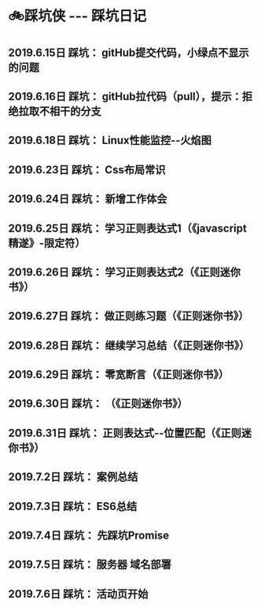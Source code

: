 # 🚲踩坑侠 --- 踩坑日记

## 2019.6.15日 踩坑： gitHub提交代码，小绿点不显示的问题
## 2019.6.16日 踩坑： gitHub拉代码（pull），提示：拒绝拉取不相干的分支
## 2019.6.18日 踩坑： Linux性能监控--火焰图
## 2019.6.23日 踩坑： Css布局常识
## 2019.6.24日 踩坑： 新增工作体会
## 2019.6.25日 踩坑： 学习正则表达式1（《javascript精遂》-限定符）
## 2019.6.26日 踩坑： 学习正则表达式2（《正则迷你书》）
## 2019.6.27日 踩坑： 做正则练习题（《正则迷你书》）
## 2019.6.28日 踩坑： 继续学习总结（《正则迷你书》）
## 2019.6.29日 踩坑： 零宽断言（《正则迷你书》）
## 2019.6.30日 踩坑： （《正则迷你书》）
## 2019.6.31日 踩坑： 正则表达式--位置匹配（《正则迷你书》）
## 2019.7.2日  踩坑： 案例总结
## 2019.7.3日  踩坑： ES6总结
## 2019.7.4日  踩坑： 先踩坑Promise
## 2019.7.5日  踩坑： 服务器 域名部署
## 2019.7.6日  踩坑： 活动页开始
## 
## 




